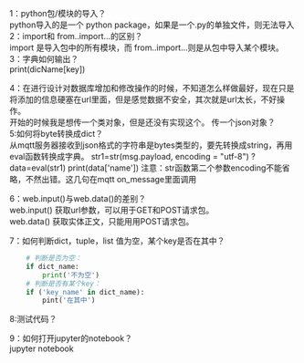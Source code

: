 1：python包/模块的导入？  
	python导入的是一个 python package，如果是一个.py的单独文件，则无法导入  
2：import和 from..import...的区别？  
	import 是导入包中的所有模块，而 from..import...则是从包中导入某个模块。  
3：字典如何输出？  
	print(dicName[key])  

4：在进行设计对数据库增加和修改操作的时候，不知道怎么样做最好，现在只是将添加的信息硬塞在url里面，但是感觉数据不安全，其次就是url太长，不好操作。  
		开始的时候我是想传一个类对象，但是还没有实现这个。
		传一个json对象？  
5:如何将byte转换成dict？  
	从mqtt服务器接收到json格式的字符串是bytes类型的，要先转换成string，再用eval函数转换成字典。
	str1=str(msg.payload, encoding = "utf-8") ?
	data=eval(str1)
	print(data['name'])
	注意：str函数第二个参数encoding不能省略，不然出错。这几句在mqtt on_message里面调用  

6：web.input()与web.data()的差别？  
	web.input() 获取url参数，可以用于GET和POST请求包。  
	web.data() 获取实体正文，只能用用POST请求包。  
	
7：如何判断dict，tuple，list 值为空，某个key是否在其中？ 
```python 
	# 判断是否为空：
	if dict_name:
		print('不为空')
	# 判断是否有某个key：
	if ('key_name' in dict_name):
		pint('在其中')
```

8:测试代码？  

9：如何打开jupyter的notebook？  
	jupyter notebook  